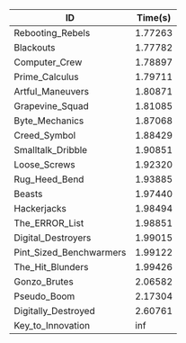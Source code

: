 |ID|Time(s)|
|-|-|
|Rebooting_Rebels|1.77263|
|Blackouts|1.77782|
|Computer_Crew|1.78897|
|Prime_Calculus|1.79711|
|Artful_Maneuvers|1.80871|
|Grapevine_Squad|1.81085|
|Byte_Mechanics|1.87068|
|Creed_Symbol|1.88429|
|Smalltalk_Dribble|1.90851|
|Loose_Screws|1.92320|
|Rug_Heed_Bend|1.93885|
|Beasts|1.97440|
|Hackerjacks|1.98494|
|The_ERROR_List|1.98851|
|Digital_Destroyers|1.99015|
|Pint_Sized_Benchwarmers|1.99122|
|The_Hit_Blunders|1.99426|
|Gonzo_Brutes|2.06582|
|Pseudo_Boom|2.17304|
|Digitally_Destroyed|2.60761|
|Key_to_Innovation|inf|

